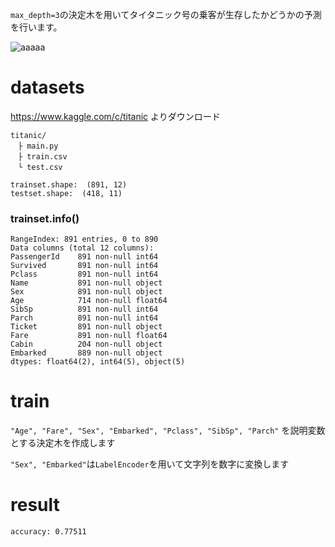 ``max_depth=3``の決定木を用いてタイタニック号の乗客が生存したかどうかの予測を行います。

![aaaaa](https://user-images.githubusercontent.com/45190789/77848231-5a5e9000-71fe-11ea-94d5-c037f9f48fc5.png)


# datasets

https://www.kaggle.com/c/titanic よりダウンロード

```
titanic/
　├ main.py
　├ train.csv
　└ test.csv
```

```
trainset.shape:  (891, 12)
testset.shape:  (418, 11)
```

### trainset.info()

```
RangeIndex: 891 entries, 0 to 890
Data columns (total 12 columns):
PassengerId    891 non-null int64
Survived       891 non-null int64
Pclass         891 non-null int64
Name           891 non-null object
Sex            891 non-null object
Age            714 non-null float64
SibSp          891 non-null int64
Parch          891 non-null int64
Ticket         891 non-null object
Fare           891 non-null float64
Cabin          204 non-null object
Embarked       889 non-null object
dtypes: float64(2), int64(5), object(5)
```

# train

``"Age", "Fare", "Sex", "Embarked", "Pclass", "SibSp", "Parch"`` を説明変数とする決定木を作成します

``"Sex", "Embarked"``は``LabelEncoder``を用いて文字列を数字に変換します

# result

```
accuracy: 0.77511
```
